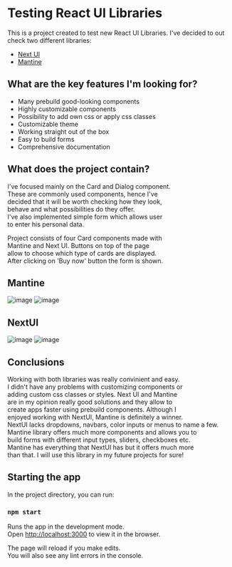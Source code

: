 # Testing React UI Libraries

This is a project created to test new React UI Libraries.
I've decided to out check two different libraries:

- [Next UI](https://nextui.org/)
- [Mantine](https://mantine.dev/)

## What are the key features I'm looking for?

- Many prebuild good-looking components
- Highly customizable components
- Possibility to add own css or apply css classes
- Customizable theme
- Working straight out of the box
- Easy to build forms
- Comprehensive documentation

## What does the project contain? 

I've focused mainly on the Card and Dialog component.\
These are commonly used components, hence I've\
decided that it will be worth checking how they look,\
behave and what possibilities do they offer.\
I've also implemented simple form which allows user\
to enter his personal data.

Project consists of four Card components made with\
Mantine and Next UI. Buttons on top of the page\
allow to choose which type of cards are displayed.\
After clicking on 'Buy now' button the form is shown.

## Mantine

![image](https://user-images.githubusercontent.com/82031803/162730568-27f8e649-053a-49fd-8bcd-6257af57d867.png)
![image](https://user-images.githubusercontent.com/82031803/162730642-e41edbfd-cb85-406f-8649-af547d7542c4.png)

## NextUI

![image](https://user-images.githubusercontent.com/82031803/162731444-cc62d166-617b-4928-af56-44189efe5b44.png)
![image](https://user-images.githubusercontent.com/82031803/162731409-acfe2f0c-ecf4-4bd2-bf2d-312b900bd251.png)

## Conclusions

Working with both libraries was really convinient and easy.\
I didn't have any problems with customizing components or\
adding custom css classes or styles. Next UI and Mantine\
are in my opinion really good solutions and they allow to\
create apps faster using prebuild components. Although I\
enjoyed working with NextUI, Mantine is definitely a winner.\
NextUI lacks dropdowns, navbars, color inputs or menus to name a few.\
Mantine library offers much more components and allows you to\
build forms with different input types, sliders, checkboxes etc.\
Mantine has everything that NextUI has but it offers much more\
than that. I will use this library in my future projects for sure!

## Starting the app

In the project directory, you can run:

### `npm start`

Runs the app in the development mode.\
Open [http://localhost:3000](http://localhost:3000) to view it in the browser.

The page will reload if you make edits.\
You will also see any lint errors in the console.


